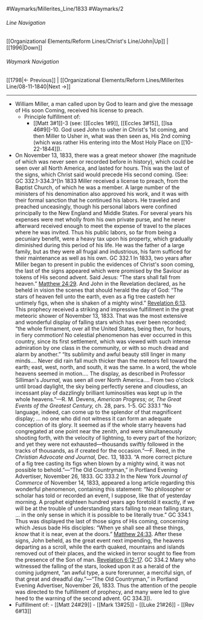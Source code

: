 #Waymarks/Millerites_Line/1833
#Waymarks/2
###### Line Navigation
[[Organizational Elements/Reform Lines/Christ's Line/John|Up]] | [[1996|Down]]
###### Waymark Navigation
[[1798|<- Previous]] | [[Organizational Elements/Reform Lines/Millerites Line/08-11-1840|Next ->]]
- - -
- William Miller, a man called upon by God to learn and give the message of His soon Coming, received his license to preach.
	- Principle fulfillment of:
		- [[Matt 3#1]]-3 (see: [[Eccles 1#9]], [[Eccles 3#15]], [[Isa 46#9]]-10. God used John to usher in Christ's 1st coming, and then Miller to Usher in, what was then seen as, His 2nd coming (which was rather His entering into the Most Holy Place on [[10-22-1844]]). 
- On November 13, 1833, there was a great meteor shower (the magnitude of which was never seen or recorded before in history), which could be seen over all North America, and lasted for hours. This was the last of the signs, which Christ said would precede His second coming. (See:  GC 332.1-334.3^[In 1833 Miller received a license to preach, from the Baptist Church, of which he was a member. A large number of the ministers of his denomination also approved his work, and it was with their formal sanction that he continued his labors. He traveled and preached unceasingly, though his personal labors were confined principally to the New England and Middle States. For several years his expenses were met wholly from his own private purse, and he never afterward received enough to meet the expense of travel to the places where he was invited. Thus his public labors, so far from being a pecuniary benefit, were a heavy tax upon his property, which gradually diminished during this period of his life. He was the father of a large family, but as they were all frugal and industrious, his farm sufficed for their maintenance as well as his own. GC 332.1
In 1833, two years after Miller began to present in public the evidences of Christ's soon coming, the last of the signs appeared which were promised by the Saviour as tokens of His second advent. Said Jesus: “The stars shall fall from heaven.” [Matthew 24:29](1965.48968). And John in the Revelation declared, as he beheld in vision the scenes that should herald the day of God: “The stars of heaven fell unto the earth, even as a fig tree casteth her untimely figs, when she is shaken of a mighty wind.” [Revelation 6:13](1965.62854). This prophecy received a striking and impressive fulfillment in the great meteoric shower of November 13, 1833. That was the most extensive and wonderful display of falling stars which has ever been recorded; “the whole firmament, over all the United States, being then, for hours, in fiery commotion! No celestial phenomenon has ever occurred in this country, since its first settlement, which was viewed with such intense admiration by one class in the community, or with so much dread and alarm by another.” “Its sublimity and awful beauty still linger in many minds.... Never did rain fall much thicker than the meteors fell toward the earth; east, west, north, and south, it was the same. In a word, the whole heavens seemed in motion.... The display, as described in Professor Silliman's _Journal,_ was seen all over North America.... From two o'clock until broad daylight, the sky being perfectly serene and cloudless, an incessant play of dazzlingly brilliant luminosities was kept up in the whole heavens.”—R. M. Devens, _American Progress; or, The Great Events of the Greatest Century,_ ch. 28, pars. 1-5. GC 333.1
“No language, indeed, can come up to the splendor of that magnificent display; ... no one who did not witness it can form an adequate conception of its glory. It seemed as if the whole starry heavens had congregated at one point near the zenith, and were simultaneously shooting forth, with the velocity of lightning, to every part of the horizon; and yet they were not exhausted—thousands swiftly followed in the tracks of thousands, as if created for the occasion.”—F. Reed, in the _Christian Advocate and Journal,_ Dec. 13, 1833. “A more correct picture of a fig tree casting its figs when blown by a mighty wind, it was not possible to behold.”—“The Old Countryman,” in Portland Evening Advertiser, November 26, 1833. GC 333.2
In the New York _Journal of Commerce_ of November 14, 1833, appeared a long article regarding this wonderful phenomenon, containing this statement: “No philosopher or scholar has told or recorded an event, I suppose, like that of yesterday morning. A prophet eighteen hundred years ago foretold it exactly, if we will be at the trouble of understanding stars falling to mean falling stars, ... in the only sense in which it is possible to be literally true.” GC 334.1
Thus was displayed the last of those signs of His coming, concerning which Jesus bade His disciples: “When ye shall see all these things, _know_ that it is near, even at the doors.” [Matthew 24:33](1965.48976). After these signs, John beheld, as the great event next impending, the heavens departing as a scroll, while the earth quaked, mountains and islands removed out of their places, and the wicked in terror sought to flee from the presence of the Son of man. [Revelation 6:12-17](1965.62852). GC 334.2
Many who witnessed the falling of the stars, looked upon it as a herald of the coming judgment, “an awful type, a sure forerunner, a merciful sign, of that great and dreadful day.”—“The Old Countryman,” in Portland Evening Advertiser, November 26, 1833. Thus the attention of the people was directed to the fulfillment of prophecy, and many were led to give heed to the warning of the second advent. GC 334.3]).
- Fulfillment of:
		- [[Matt 24#29]]
		- [[Mark 13#25]]
		- [[Luke 21#26]]
		- [[Rev 6#13]]